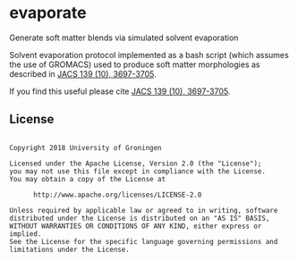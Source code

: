 # evaporate
Generate soft matter blends via simulated solvent evaporation

Solvent evaporation protocol implemented as a bash script (which assumes the use of GROMACS) used to produce soft matter morphologies as described in [JACS 139 (10), 3697-3705](https://pubs.acs.org/doi/abs/10.1021/jacs.6b11717).

If you find this useful please cite [JACS 139 (10), 3697-3705](https://pubs.acs.org/doi/abs/10.1021/jacs.6b11717).


## License

<pre><code>
Copyright 2018 University of Groningen

Licensed under the Apache License, Version 2.0 (the "License");
you may not use this file except in compliance with the License.
You may obtain a copy of the License at

      http://www.apache.org/licenses/LICENSE-2.0

Unless required by applicable law or agreed to in writing, software
distributed under the License is distributed on an "AS IS" BASIS,
WITHOUT WARRANTIES OR CONDITIONS OF ANY KIND, either express or implied.
See the License for the specific language governing permissions and
limitations under the License.
</code></pre>

